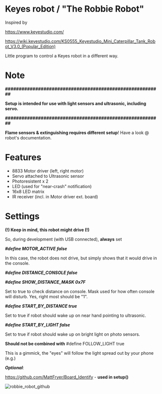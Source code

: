 # Keyes robot / "The Robbie Robot"

Inspired by

https://www.keyestudio.com/

https://wiki.keyestudio.com/KS0555_Keyestudio_Mini_Caterpillar_Tank_Robot_V3.0_(Popular_Edition)

Little program to control a Keyes robot in a different way.

# Note

**#########################################################**

**Setup is intended for use with light sensors and ultrasonic, including servo.**

**#########################################################**

**Flame sensors & extinguishing requires different setup**! Have a look @ robot's documentation.

# Features

* 8833 Motor driver (left, right motor)
* Servo attached to Ultrasonic sensor
* Photoresistent x 2
* LED (used for "near-crash" notification)
* 16x8 LED matrix
* IR receiver (incl. in Motor driver ext. board)

# Settings

**(!) Keep in mind, this robot might drive (!)**

So, during development (with USB connected), **always** set

**_#define MOTOR_ACTIVE false_**

In this case, the robot does not drive, but simply shows that it would drive in the console.

**_#define DISTANCE_CONSOLE false_**

**_#define SHOW_DISTANCE_MASK 0x7F_**

Set to true to check distance on console. Mask used for how often console will disturb. Yes, right most should be "1".

**_#define START_BY_DISTANCE true_**

Set to true if robot should wake up on near hand pointing to ultrasonic.

**_#define START_BY_LIGHT false_**

Set to true if robot should wake up on bright light on photo sensors.

**Should not be combined with** #define FOLLOW_LIGHT true

This is a gimmick, the "eyes" will follow the light spread out by your phone (e.g.)


**_Optional_**:

https://github.com/MattFryer/Board_Identify - **used in setup()**



![robbie_robot_github](https://github.com/VincentGlueck/keyes_robot/assets/139572548/5fff11a8-74e2-4316-81ad-939523db94a2)
